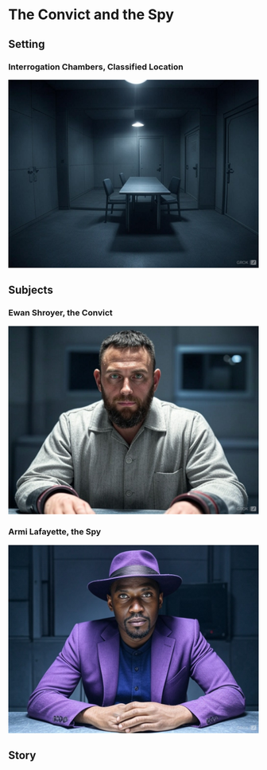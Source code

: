 # The Convict and the Spy

## Setting

### Interrogation Chambers, Classified Location

![Interrogation](../images/CoS/interrogation.jpeg)

## Subjects

### Ewan Shroyer, the Convict

![Shroyer](../images/CoS/shroyer3.jpeg)

### Armi Lafayette, the Spy

![Armi](../images/CoS/armi.jpeg)

## Story